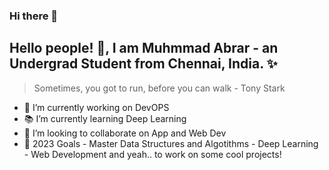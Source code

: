 ### Hi there 👋

<!--
**MuhmmadAbrar/MuhmmadAbrar** is a ✨ _special_ ✨ repository because its `README.md` (this file) appears on your GitHub profile.

Here are some ideas to get you started:

- 🔭 I’m currently working on ...
- 🌱 I’m currently learning ...
- 👯 I’m looking to collaborate on ...
- 🤔 I’m looking for help with ...
- 💬 Ask me about ...
- 📫 How to reach me: ...
- 😄 Pronouns: ...
- ⚡ Fun fact: ...
-->
##   Hello people! :raised_hands:, I am Muhmmad Abrar - an Undergrad Student from Chennai, India. ✨

> Sometimes, you got to run, before you can walk - Tony Stark

- 🔭 I’m currently working on DevOPS
- 📚 I’m currently learning Deep Learning
- 👯 I’m looking to collaborate on App and Web Dev
- 🥅 2023 Goals - Master Data Structures and Algotithms - Deep Learning - Web Development and yeah.. to work on some cool projects!

<br />


